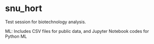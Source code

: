 # snu_hort
Test session for biotechnology analysis. 


ML: Includes CSV files for public data, and Jupyter Notebook codes for Python ML
